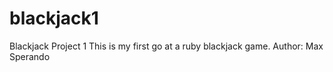 blackjack1
==========

Blackjack Project 1
This is my first go at a ruby blackjack game.
Author: Max Sperando